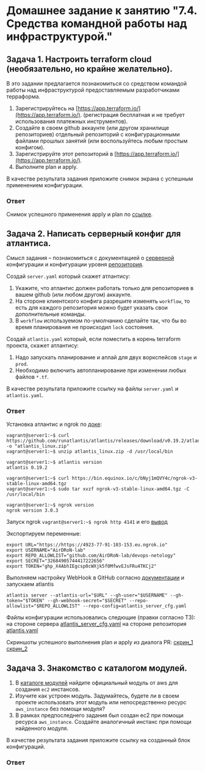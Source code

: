 # Домашнее задание к занятию "7.4. Средства командной работы над инфраструктурой."

## Задача 1. Настроить terraform cloud (необязательно, но крайне желательно).

В это задании предлагается познакомиться со средством командой работы над инфраструктурой предоставляемым
разработчиками терраформа. 

1. Зарегистрируйтесь на [https://app.terraform.io/](https://app.terraform.io/).
(регистрация бесплатная и не требует использования платежных инструментов).
2. Создайте в своем github аккаунте (или другом хранилище репозиториев) отдельный репозиторий с
 конфигурационными файлами прошлых занятий (или воспользуйтесь любым простым конфигом).
3. Зарегистрируйте этот репозиторий в [https://app.terraform.io/](https://app.terraform.io/).
4. Выполните plan и apply. 

В качестве результата задания приложите снимок экрана с успешным применением конфигурации.

### Ответ
Снимок успешного применения apply и plan по [ссылке](https://github.com/AirDRoN-lab/devops-netology/blob/main/homeworks/07-terraform-04-teamwork/Screen_TerraCloud_Success.JPG).

## Задача 2. Написать серверный конфиг для атлантиса. 

Смысл задания – познакомиться с документацией 
о [серверной](https://www.runatlantis.io/docs/server-side-repo-config.html) конфигурации и конфигурации уровня 
 [репозитория](https://www.runatlantis.io/docs/repo-level-atlantis-yaml.html).

Создай `server.yaml` который скажет атлантису:
1. Укажите, что атлантис должен работать только для репозиториев в вашем github (или любом другом) аккаунте.
2. На стороне клиентского конфига разрешите изменять `workflow`, то есть для каждого репозитория можно 
будет указать свои дополнительные команды. 
3. В `workflow` используемом по-умолчанию сделайте так, что бы во время планирования не происходил `lock` состояния.

Создай `atlantis.yaml` который, если поместить в корень terraform проекта, скажет атлантису:
1. Надо запускать планирование и аплай для двух воркспейсов `stage` и `prod`.
2. Необходимо включить автопланирование при изменении любых файлов `*.tf`.

В качестве результата приложите ссылку на файлы `server.yaml` и `atlantis.yaml`.
### Ответ

Установка атлантис и ngrok по [доке](https://www.runatlantis.io/guide/testing-locally.html#download-atlantis):
```
vagrant@server1:~$ curl https://github.com/runatlantis/atlantis/releases/download/v0.19.2/atlantis_linux_amd64.zip -o "atlantis_linux.zip"
vagrant@server1:~$ unzip atlantis_linux.zip -d /usr/local/bin

vagrant@server1:~$ atlantis version
atlantis 0.19.2

vagrant@server1:~$ curl https://bin.equinox.io/c/bNyj1mQVY4c/ngrok-v3-stable-linux-amd64.tgz
vagrant@server1:~$ sudo tar xvzf ngrok-v3-stable-linux-amd64.tgz -C /usr/local/bin

vagrant@server1:~$ ngrok version
ngrok version 3.0.3
```

Запуск ngrok ```vagrant@server1:~$ ngrok http 4141``` и его [вывод](https://github.com/AirDRoN-lab/devops-netology/blob/main/homeworks/07-terraform-04-teamwork/Screen_Atlantis_3_ngrok.JPG)

Экспортируем переменные:
```
export URL="https://https://4923-77-91-103-153.eu.ngrok.io"
export USERNAME="AirDRoN-lab"
export REPO_ALLOWLIST="github.com/AirDRoN-lab/devops-netology"
export SECRET="32684905744417222656"
export TOKEN="ghp_X4AbhIEgcsp0cWXjk5f0MfwvEJsFRu4TKCj2"
```

Выполняем настройку WebHook в GitHub согласно [документации](https://www.runatlantis.io/guide/testing-locally.html#download-atlantis) и запускаем atlantis
```
atlantis server --atlantis-url="$URL" --gh-user="$USERNAME" --gh-token="$TOKEN" --gh-webhook-secret="$SECRET" --repo-allowlist="$REPO_ALLOWLIST" --repo-config=atlantis_server_cfg.yaml
```

Файлы конфигурации использовались следющие (правки согласно ТЗ):
на стороне сервера [atlantis_server_cfg.yaml](https://github.com/AirDRoN-lab/devops-netology/blob/main/homeworks/07-terraform-04-teamwork/atlantis_server_cfg.yaml)
на стороне репозитория [atlantis.yaml](https://github.com/AirDRoN-lab/devops-netology/blob/main/homeworks/07-terraform-04-teamwork/atlantis.yaml)

Скриншоты успешного выполнения plan и apply из диалога PR:
[cкрин_1](https://github.com/AirDRoN-lab/devops-netology/blob/main/homeworks/07-terraform-04-teamwork/Screen_Atlantis_1.JPG)
[cкрин_2](https://github.com/AirDRoN-lab/devops-netology/blob/main/homeworks/07-terraform-04-teamwork/Screen_Atlantis_2.JPG)

## Задача 3. Знакомство с каталогом модулей. 

1. В [каталоге модулей](https://registry.terraform.io/browse/modules) найдите официальный модуль от aws для создания
`ec2` инстансов. 
2. Изучите как устроен модуль. Задумайтесь, будете ли в своем проекте использовать этот модуль или непосредственно 
ресурс `aws_instance` без помощи модуля?
3. В рамках предпоследнего задания был создан ec2 при помощи ресурса `aws_instance`. 
Создайте аналогичный инстанс при помощи найденного модуля.   

В качестве результата задания приложите ссылку на созданный блок конфигураций. 
### Ответ
